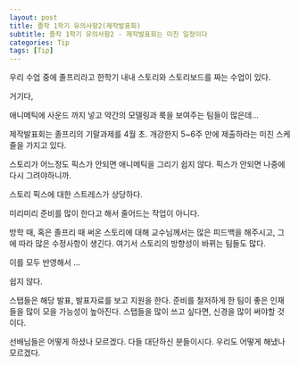 ```yaml
---
layout: post
title: 졸작 1학기 유의사항2(제작발표회)
subtitle: 졸작 1학기 유의사항2 - 제작발표회는 미친 일정이다
categories: Tip
tags: [Tip]
---
```


우리 수업 중에 졸프리라고 한학기 내내 스토리와 스토리보드를 짜는 수업이 있다.  

거기다,  

애니메틱에 사운드 까지 넣고 약간의 모델링과 룩을 보여주는 팀들이 많은데...

제작발표회는 졸프리의 기말과제를 4월 초. 개강한지 5~6주 만에 제출하라는 미친 스케줄을 가지고 있다.

스토리가 어느정도 픽스가 안되면 애니메틱을 그리기 쉽지 않다.
픽스가 안되면 나중에 다시 그려야하니까.

스토리 픽스에 대한 스트레스가 상당하다.

미리미리 준비를 많이 한다고 해서 줄어드는 작업이 아니다.

방학 때, 혹은 졸프리 때 써온 스토리에 대해 교수님께서는 많은 피드백을 해주시고, 그에 따라 많은 수정사항이 생긴다.
여기서 스토리의 방향성이 바뀌는 팀들도 많다.  
  
  
  


이를 모두 반영해서 ...  

쉽지 않다.  
  
스탭들은 해당 발표, 발표자료를 보고 지원을 한다. 준비를 철저하게 한 팀이 좋은 인재들을 많이 모을 가능성이 높아진다. 
스탭들을 많이 쓰고 싶다면, 신경을 많이 써야할 것이다.  
  
선배님들은 어떻게 하셨나 모르겠다. 다들 대단하신 분들이시다.
우리도 어떻게 해냈나 모르겠다.
